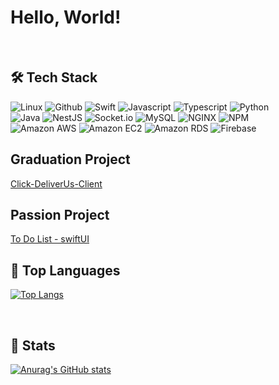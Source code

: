 # Hello, World!
<br/>

<h2> 🛠 Tech Stack</h2>

![Linux](https://img.shields.io/badge/Linux-FCC624?style=for-the-badge&logo=linux&logoColor=white)
![Github](https://img.shields.io/badge/GitHub-181717?style=for-the-badge&logo=GitHub&logoColor=white)
![Swift](https://img.shields.io/badge/Swift-F05138?style=for-the-badge&logo=Swift&logoColor=white)
![Javascript](https://img.shields.io/badge/Javascript-F7DF1E.svg?&style=for-the-badge&logo=Javascript&logoColor=white)
![Typescript](https://img.shields.io/badge/Typescript-3178C6.svg?&style=for-the-badge&logo=Typescript&logoColor=white)
![Python](https://img.shields.io/badge/Python-3776AB.svg?&style=for-the-badge&logo=Python&logoColor=white)
<br/>
![Java](https://img.shields.io/badge/Java-007396.svg?&style=for-the-badge&logo=Java&logoColor=white)
![NestJS](https://img.shields.io/badge/NestJS-E0234E.svg?&style=for-the-badge&logo=NestJS&logoColor=white)
![Socket.io](https://img.shields.io/badge/Socket.io-010101.svg?&style=for-the-badge&logo=Socket.io&logoColor=white)
![MySQL](https://img.shields.io/badge/MySQL-4479A1.svg?&style=for-the-badge&logo=MySQL&logoColor=white)
![NGINX](https://img.shields.io/badge/NGINX-009639.svg?&style=for-the-badge&logo=NGINX&logoColor=white)
![NPM](https://img.shields.io/badge/NPM-CB3837.svg?&style=for-the-badge&logo=NPM&logoColor=white)
<br/>
![Amazon AWS](https://img.shields.io/badge/Amazon%20AWS-232F3E?style=for-the-badge&logo=amazonaws&logoColor=white)
![Amazon EC2](https://img.shields.io/badge/Amazon%20EC2-FF9900.svg?style=for-the-badge&logo=Amazon%20EC2&logoColor=white)
![Amazon RDS](https://img.shields.io/badge/Amazon%20RDS-527FFF.svg?style=for-the-badge&logo=Amazon%20RDS&logoColor=white)
![Firebase](https://img.shields.io/badge/Firebase-FFCA28?style=for-the-badge&logo=firebase&logoColor=black)
<br/>

<h2>Graduation Project</h2>

[Click-DeliverUs-Client](https://github.com/ClickDeliverUs/ClickDeliverUs-server2)

<h2>Passion Project</h2>

[To Do List - swiftUI](https://github.com/Ozymandias089/TodoListApp-SwiftUI)
<br/>

<h2> 🏅 Top Languages</h2>

[![Top Langs](https://github-readme-stats.vercel.app/api/top-langs/?username=Ozymandias089&layout=compact)](https://github.com/delay-100/github-readme-stats)

<br/>

<h2> 📌 Stats</h2>

[![Anurag's GitHub stats](https://github-readme-stats.vercel.app/api?username=Ozymandias089)](https://github.com/anuraghazra/github-readme-stats)

<!--
**This** is a ✨ _special_ ✨ repository because its `README.md` (this file) appears on your GitHub profile.

Here are some ideas to get you started:

- 🔭 I’m currently working on ...
- 🌱 I’m currently learning ...
- 👯 I’m looking to collaborate on ...
- 🤔 I’m looking for help with ...
- 💬 Ask me about ...
- 📫 How to reach me: ...
- 😄 Pronouns: ...
- ⚡ Fun fact: ...
-->
